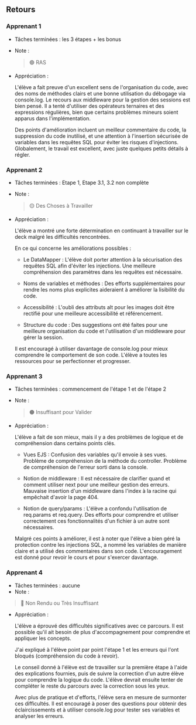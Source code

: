 ## Retours

### Apprenant 1

- Tâches terminées : les 3 étapes + les bonus
- Note : 
  > 🟢 RAS
- Appréciation :
  
    L'élève a fait preuve d'un excellent sens de l'organisation du code, avec des noms de méthodes clairs et une bonne utilisation du débogage via console.log. Le recours aux middleware pour la gestion des sessions est bien pensé. Il a tenté d'utiliser des opérateurs ternaires et des expressions régulières, bien que certains problèmes mineurs soient apparus dans l'implémentation.

    Des points d'amélioration incluent un meilleur commentaire du code, la suppression du code inutilisé, et une attention à l'insertion sécurisée de variables dans les requêtes SQL pour éviter les risques d'injections. Globalement, le travail est excellent, avec juste quelques petits détails à régler.

### Apprenant 2

- Tâches terminées : Etape 1, Etape 3.1, 3.2 non complète
- Note : 
  > 🟡 Des Choses à Travailler
- Appréciation :
  
    L'élève a montré une forte détermination en continuant à travailler sur le deck malgré les difficultés rencontrées. 

    En ce qui concerne les améliorations possibles :

    - Le DataMapper : L'élève doit porter attention à la sécurisation des requêtes SQL afin d'éviter les injections. Une meilleure compréhension des paramètres dans les requêtes est nécessaire.

    - Noms de variables et méthodes : Des efforts supplémentaires pour rendre les noms plus explicites aideraient à améliorer la lisibilité du code.

    - Accessibilité : L'oubli des attributs alt pour les images doit être rectifié pour une meilleure accessibilité et référencement.

    - Structure du code : Des suggestions ont été faites pour une meilleure organisation du code et l'utilisation d'un middleware pour gérer la session.

    Il est encouragé à utiliser davantage de console.log pour mieux comprendre le comportement de son code. L'élève a toutes les ressources pour se perfectionner et progresser.

### Apprenant 3

- Tâches terminées : commencement de l'étape 1 et de l'étape 2
- Note : 
  > 🟠 Insuffisant pour Valider
- Appréciation :
  
    L'élève a fait de son mieux, mais il y a des problèmes de logique et de compréhension dans certains points clés.

    - Vues EJS : Confusion des variables qu'il envoie à ses vues. Problème de compréhension de la méthode du controller. Problème de compréhension de l'erreur sorti dans la console.

    - Notion de middleware : Il est nécessaire de clarifier quand et comment utiliser next pour une meilleur gestion des erreurs. Mauvaise insertion d'un middleware dans l'index à la racine qui empêchait d'avoir la page 404.

    - Notion de query/params : L'élève a confondu l'utilisation de req.params et req.query. Des efforts pour comprendre et utiliser correctement ces fonctionnalités d'un fichier à un autre sont nécessaires.

    Malgré ces points à améliorer, il est à noter que l'élève a bien géré la protection contre les injections SQL, a nommé les variables de manière claire et a utilisé des commentaires dans son code. L'encouragement est donné pour revoir le cours et pour s'exercer davantage.

### Apprenant 4

- Tâches terminées : aucune
- Note : 
> 🔴 Non Rendu ou Très Insuffisant
- Appréciation :
  
   L'élève a éprouvé des difficultés significatives avec ce parcours. Il est possible qu'il ait besoin de plus d'accompagnement pour comprendre et appliquer les concepts.
    
    J'ai expliqué à l'élève point par point l'étape 1 et les erreurs qui l'ont bloqués (compréhension du code à revoir).
    
    Le conseil donné à l'élève est de travailler sur la première étape à l'aide des explications fournies, puis de suivre la correction d'un autre élève pour comprendre la logique du code. L'élève devrait ensuite tenter de compléter le reste du parcours avec la correction sous les yeux.

    Avec plus de pratique et d'efforts, l'élève sera en mesure de surmonter ces difficultés. Il est encouragé à poser des questions pour obtenir des éclaircissements et à utiliser console.log pour tester ses variables et analyser les erreurs.

